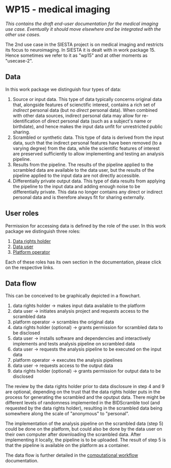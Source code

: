 # WP15 - medical imaging

_This contains the draft end-user documentation for the medical imaging use case. Eventually it should move elsewhere and be integrated with the other use cases._

The 2nd use case in the SIESTA project is on medical imaging and restricts its focus to neuroimaging. In SIESTA it is dealt with in work package 15. Hence sometimes we refer to it as "wp15" and at other moments as "usecase-2".

## Data

In this work package we distinguish four types of data:

1. Source or input data. This type of data typically concerns original data that, alongside features of scienctific interest, contains a rich set of _indirect_ personal data (but no _direct_ personal data). When combined with other data sources, indirect personal data may allow for re-identification of direct personal data (such as a subject's name or birthdate), and hence makes the input data unfit for unrestricted public sharing.
2. Scrambled or synthetic data. This type of data is derived from the input data, such that the indirect personal features have been removed (to a varying degree) from the data, while the scientific features of interest are preserved sufficiently to allow implementing and testing an analysis pipeline.
3. Results from the pipeline. The results of the pipeline applied to the scrambled data are available to the data user, but the results of the pipeline applied to the input data are not directly accessible.
4. Differentially private output data. This type of data results from applying the pipeline to the input data and adding enough noise to be differentially private. This data no longer contains any direct or indirect personal data and is therefore always fit for sharing externally.

## User roles

Permission for accessing data is defined by the role of the user. In this work package we distinguish three roles:

1. [Data rights holder](data_rights_holder.md)
2. [Data user](data_user.md)
3. [Platform operator](platform_operator.md)

Each of these roles has its own section in the documentation, please click on the respective links.

## Data flow

This can be conceived to be graphically depicted in a flowchart.

1. data rights holder -> makes input data available to the platform
2. data user -> initiates analysis project and requests access to the scrambled data
3. platform operator -> scrambles the original data
4. data rights holder (optional) -> grants permission for scrambled data to be disclosed
5. data user -> installs software and dependencies and interactively implements and tests analysis pipeline on scrambled data
6. data user -> requests the analysis pipeline to be executed on the input data
7. platform operator -> executes the analysis pipelines
8. data user -> requests access to the output data
9. data rights holder (optional) -> grants permission for output data to be disclosed

The review by the data rights holder prior to data disclosure in step 4 and 9 are optional, depending on the trust that the data rights holder puts in the process for generating the scrambled and the oputput data. There might be different levels of randomness implemented in the BIDScramble tool (and requested by the data rights holder), resulting in the scrambled data being somewhere along the scale of "anonymous" to "personal".

The implementation of the analysis pipeline on the scrambled data (step 5) could be done on the platform, but could also be done by the data user on their own computer after downloading the scrambled data. After implementing it locally, the pipeline is to be uploaded. The result of step 5 is that the pipeline is available on the platform as a container.

The data flow is further detailed in the [computational workflow](workflow.md) documentation.
